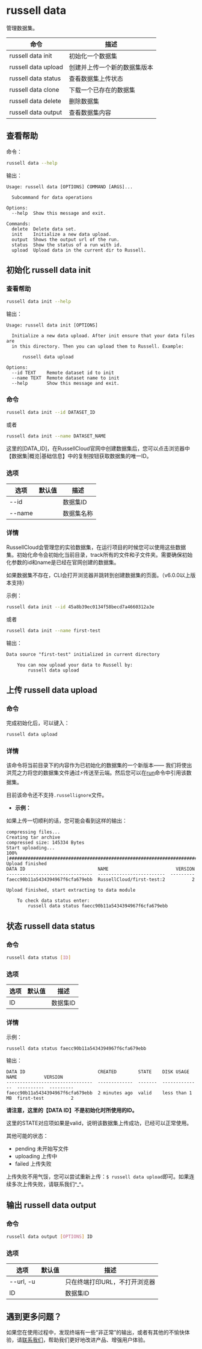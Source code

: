 # russell data
管理数据集。

|命令|描述|
|---|---|
|russell data init|初始化一个数据集|
|russell data upload|创建并上传一个新的数据集版本|
|russell data status|查看数据集上传状态|
|russell data clone|下载一个已存在的数据集|
|russell data delete|删除数据集|
|russell data output|查看数据集内容|

## 查看帮助
命令：
```bash
russell data --help
```
输出：
```
Usage: russell data [OPTIONS] COMMAND [ARGS]...

  Subcommand for data operations

Options:
  --help  Show this message and exit.

Commands:
  delete  Delete data set.
  init    Initialize a new data upload.
  output  Shows the output url of the run.
  status  Show the status of a run with id.
  upload  Upload data in the current dir to Russell.
```

## 初始化 russell data init
### 查看帮助
```bash
russell data init --help
```
输出：
```
Usage: russell data init [OPTIONS]

  Initialize a new data upload. After init ensure that your data files are
  in this directory. Then you can upload them to Russell. Example:

      russell data upload

Options:
  --id TEXT    Remote dataset id to init
  --name TEXT  Remote dataset name to init
  --help       Show this message and exit.
```
### 命令
```bash
russell data init --id DATASET_ID
```
或者
```bash
russell data init --name DATASET_NAME
```
这里的[DATA_ID]，在RussellCloud官网中创建数据集后，您可以点击浏览器中【数据集\|概览\|基础信息】中的复制按钮获取数据集的唯一ID。


### 选项

|选项|默认值|描述|
|---|---|---|
|--id||数据集ID|
|--name||数据集名称|

### 详情
RussellCloud会管理您的实验数据集，在运行项目的时候您可以使用这些数据集。初始化命令会初始化当前目录，track所有的文件和子文件夹。需要确保初始化参数的id和name是已经在官网创建的数据集。

如果数据集不存在，CLI会打开浏览器并跳转到创建数据集的页面。（v6.0.0以上版本支持）

示例：
```bash
russell data init --id 45a8b39ec0134f58becd7a4660312a3e
```
或者
```bash
russell data init --name first-test
```
输出：
```
Data source "first-test" initialized in current directory

    You can now upload your data to Russell by:
        russell data upload
```

## 上传 russell data upload
### 命令
完成初始化后，可以键入：
```bash
russell data upload
```

### 详情
该命令将当前目录下的内容作为已初始化的数据集的一个新版本——
我们将使出洪荒之力将您的数据集文件通过⚡️传送至云端。然后您可以在[run](/cli/run.md)命令中引用该数据集。

目前该命令还不支持`.russellignore`文件。

- **示例：**

如果上传一切顺利的话，您可能会看到这样的输出：
```
compressing files...
Creating tar archive
compressed size: 145334 Bytes
Start uploading...
100% |########################################################################|
Upload finished
DATA ID                           NAME                         VERSION
--------------------------------  -------------------------  ---------
faecc90b11a5434394967f6cfa679ebb  RussellCloud/first-test:2          2

Upload finished, start extracting to data module

    To check data status enter:
        russell data status faecc90b11a5434394967f6cfa679ebb
```

## 状态 russell data status
### 命令
```bash
russell data status [ID]
```

### 选项 

|选项|默认值|描述|
|---|---|---|
|ID||数据集ID|

### 详情

示例：
```bash
russell data status faecc90b11a5434394967f6cfa679ebb
```
输出：
```
DATA ID                           CREATED        STATE    DISK USAGE      NAME          VERSION
--------------------------------  -------------  -------  --------------  ----------  ---------
faecc90b11a5434394967f6cfa679ebb  2 minutes ago  valid    less than 1 MB  first-test          2
```

**请注意，这里的【DATA ID】不是初始化时所使用的ID。**

这里的STATE对应项如果是valid，说明该数据集上传成功，已经可以正常使用。

其他可能的状态：
- pending 未开始写文件
- uploading 上传中
- failed 上传失败

上传失败不用气馁，您可以尝试重新上传：`$ russell data upload`即可。如果连续多次上传失败，请联系我们^\_^。


## 输出 russell data output
### 命令
```bash
russell data output [OPTIONS] ID
```

### 选项
|选项|默认值|描述|
|---|---|---|
|--url, -u||只在终端打印URL，不打开浏览器|
|ID||数据集ID|

## 遇到更多问题？

如果您在使用过程中，发现终端有一些“非正常”的输出，或者有其他的不愉快体验，请[联系我们](/contact-us.md)，帮助我们更好地改进产品、增强用户体验。




